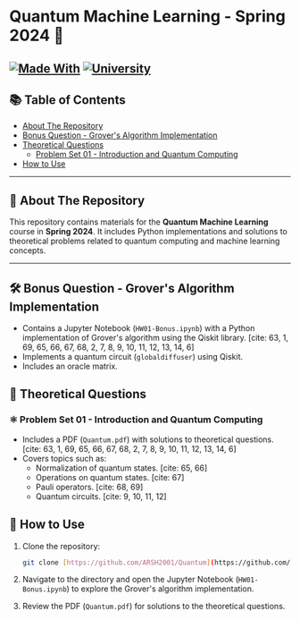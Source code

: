 # Quantum Machine Learning - Spring 2024 🚀

[![Made With](https://img.shields.io/badge/Made%20with-Python%20%26%20Mininet-blue)]()
[![University](https://img.shields.io/badge/University-IUT-orange)]()
---

## 📚 Table of Contents

- [About The Repository](#about-the-repository)
- [Bonus Question - Grover's Algorithm Implementation](#bonus-question---grover's-algorithm-implementation)
- [Theoretical Questions](#theoretical-questions)
  -   [Problem Set 01 - Introduction and Quantum Computing](#problem-set-01---introduction-and-quantum-computing)
- [How to Use](#how-to-use)

---

## 📖 About The Repository

This repository contains materials for the **Quantum Machine Learning** course in **Spring 2024**. It includes Python implementations and solutions to theoretical problems related to quantum computing and machine learning concepts.

---

## 🛠️ Bonus Question - Grover's Algorithm Implementation

-   Contains a Jupyter Notebook (`HW01-Bonus.ipynb`) with a Python implementation of Grover's algorithm using the Qiskit library. [cite: 63, 1, 69, 65, 66, 67, 68, 2, 7, 8, 9, 10, 11, 12, 13, 14, 6]
-   Implements a quantum circuit (`globaldiffuser`) using Qiskit.
-   Includes an oracle matrix.

## 📝 Theoretical Questions

### ⚛️ Problem Set 01 - Introduction and Quantum Computing

-   Includes a PDF (`Quantum.pdf`) with solutions to theoretical questions. [cite: 63, 1, 69, 65, 66, 67, 68, 2, 7, 8, 9, 10, 11, 12, 13, 14, 6]
-   Covers topics such as:
    -   Normalization of quantum states. [cite: 65, 66]
    -   Operations on quantum states. [cite: 67]
    -   Pauli operators. [cite: 68, 69]
    -   Quantum circuits. [cite: 9, 10, 11, 12]

## 🚀 How to Use

1.  Clone the repository:

    ```bash
    git clone [https://github.com/ARSH2001/Quantum](https://github.com/ARSH2001/Quantum)
    ```
2.  Navigate to the directory and open the Jupyter Notebook (`HW01-Bonus.ipynb`) to explore the Grover's algorithm implementation.
3.  Review the PDF (`Quantum.pdf`) for solutions to the theoretical questions.

